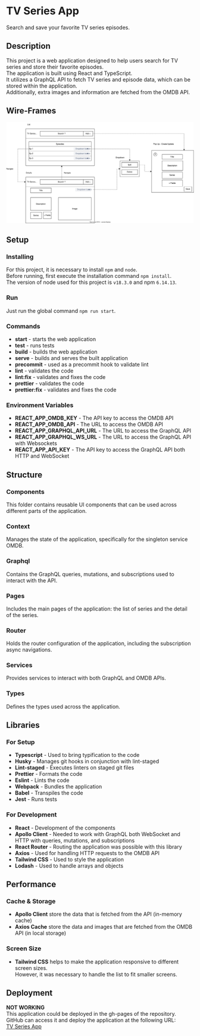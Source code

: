 # TV Series App

Search and save your favorite TV series episodes.

## Description

This project is a web application designed to help users search for TV series and store their favorite episodes.\
The application is built using React and TypeScript.\
It utilizes a GraphQL API to fetch TV series and episode data, which can be stored within the application.\
Additionally, extra images and information are fetched from the OMDB API.

## Wire-Frames

![TV Series wire-frame SVG image](/wire-frames/tv-series-wf.svg)

## Setup

### Installing

For this project, it is necessary to install `npm` and `node`.\
Before running, first execute the installation command `npm install`.\
The version of node used for this project is `v18.3.0` and npm `6.14.13`.

### Run

Just run the global command `npm run start`.

### Commands

-   **start** - starts the web application
-   **test** - runs tests
-   **build** - builds the web application
-   **serve** - builds and serves the built application
-   **precommit** - used as a precommit hook to validate lint
-   **lint** - validates the code
-   **lint:fix** - validates and fixes the code
-   **prettier** - validates the code
-   **prettier:fix** - validates and fixes the code

### Environment Variables

-   **REACT_APP_OMDB_KEY** - The API key to access the OMDB API
-   **REACT_APP_OMDB_API** - The URL to access the OMDB API
-   **REACT_APP_GRAPHQL_API_URL** - The URL to access the GraphQL API
-   **REACT_APP_GRAPHQL_WS_URL** - The URL to access the GraphQL API with Websockets
-   **REACT_APP_API_KEY** - The API key to access the GraphQL API both HTTP and WebSocket

## Structure

### Components

This folder contains reusable UI components that can be used across different parts of the application.

### Context

Manages the state of the application, specifically for the singleton service OMDB.

### Graphql

Contains the GraphQL queries, mutations, and subscriptions used to interact with the API.

### Pages

Includes the main pages of the application: the list of series and the detail of the series.

### Router

Holds the router configuration of the application, including the subscription async navigations.

### Services

Provides services to interact with both GraphQL and OMDB APIs.

### Types

Defines the types used across the application.

## Libraries

### For Setup

-   **Typescript** - Used to bring typification to the code
-   **Husky** - Manages git hooks in conjunction with lint-staged
-   **Lint-staged** - Executes linters on staged git files
-   **Prettier** - Formats the code
-   **Eslint** - Lints the code
-   **Webpack** - Bundles the application
-   **Babel** - Transpiles the code
-   **Jest** - Runs tests

### For Development

-   **React** - Development of the components
-   **Apollo Client** - Needed to work with GraphQL both WebSocket and HTTP with queries, mutations, and subscriptions
-   **React Router** - Routing the application was possible with this library
-   **Axios** - Used for handling HTTP requests to the OMDB API
-   **Tailwind CSS** - Used to style the application
-   **Lodash** - Used to handle arrays and objects

## Performance

### Cache & Storage

-   **Apollo Client** store the data that is fetched from the API (in-memory cache)
-   **Axios Cache** store the data and images that are fetched from the OMDB API (in local storage)

### Screen Size

-   **Tailwind CSS** helps to make the application responsive to different screen sizes.\
    However, it was necessary to handle the list to fit smaller screens.

## Deployment

**NOT WORKING**\
This application could be deployed in the gh-pages of the repository.\
GitHub can access it and deploy the application at the following URL:\
[TV Series App](https://nunoconc.github.io/tv-series-app/)
